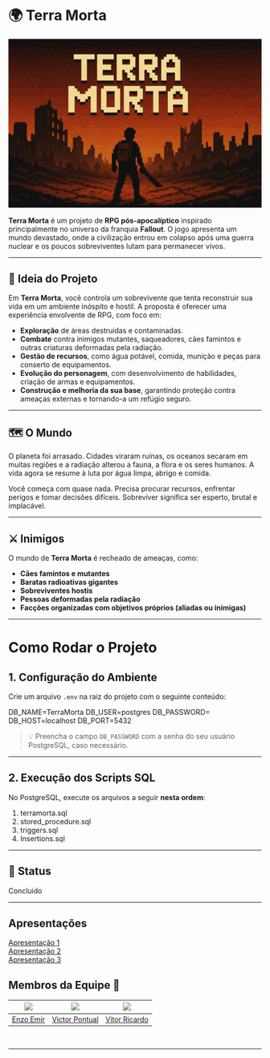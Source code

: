 # 🌍 Terra Morta

![](./docs/assets/Logo_Terra_Morta.png)

**Terra Morta** é um projeto de **RPG pós-apocalíptico** inspirado principalmente no universo da franquia **Fallout**. O jogo apresenta um mundo devastado, onde a civilização entrou em colapso após uma guerra nuclear e os poucos sobreviventes lutam para permanecer vivos.

---

## 🧠 Ideia do Projeto

Em **Terra Morta**, você controla um sobrevivente que tenta reconstruir sua vida em um ambiente inóspito e hostil. A proposta é oferecer uma experiência envolvente de RPG, com foco em:

- **Exploração** de áreas destruídas e contaminadas.
- **Combate** contra inimigos mutantes, saqueadores, cães famintos e outras criaturas deformadas pela radiação.
- **Gestão de recursos**, como água potável, comida, munição e peças para conserto de equipamentos.
- **Evolução do personagem**, com desenvolvimento de habilidades, criação de armas e equipamentos.
- **Construção e melhoria da sua base**, garantindo proteção contra ameaças externas e tornando-a um refúgio seguro.

---

## 🗺️ O Mundo

O planeta foi arrasado. Cidades viraram ruínas, os oceanos secaram em muitas regiões e a radiação alterou a fauna, a flora e os seres humanos. A vida agora se resume à luta por água limpa, abrigo e comida.

Você começa com quase nada. Precisa procurar recursos, enfrentar perigos e tomar decisões difíceis. Sobreviver significa ser esperto, brutal e implacável.

---

## ⚔️ Inimigos

O mundo de **Terra Morta** é recheado de ameaças, como:

- **Cães famintos e mutantes**
- **Baratas radioativas gigantes**
- **Sobreviventes hostis**
- **Pessoas deformadas pela radiação**
- **Facções organizadas com objetivos próprios (aliadas ou inimigas)**

---
# Como Rodar o Projeto

## 1. Configuração do Ambiente

Crie um arquivo `.env` na raiz do projeto com o seguinte conteúdo:

DB_NAME=TerraMorta
DB_USER=postgres
DB_PASSWORD=
DB_HOST=localhost
DB_PORT=5432


> 💡 Preencha o campo `DB_PASSWORD` com a senha do seu usuário PostgreSQL, caso necessário.

---

## 2. Execução dos Scripts SQL

No PostgreSQL, execute os arquivos a seguir **nesta ordem**:

1. terramorta.sql
2. stored_procedure.sql
3. triggers.sql
4. Insertions.sql

-------


## 🔧 Status

Concluido
    
</p>

---
## Apresentações

<a href="https://youtu.be/0W0nQhkjLXs">Apresentação 1</a> <br>
<a href="https://youtu.be/Bsivk62-ACQ">Apresentação 2</a> <br>
<a href="https://youtu.be/dGhyHtTdaO4?si=d7iWuBZRmyRRB_je">Apresentação 3</a> <br>


## Membros da Equipe 👥

| [![](https://avatars.githubusercontent.com/EnzoEmir)](https://github.com/EnzoEmir) | [![](https://avatars.githubusercontent.com/VictorPontual)](https://github.com/VictorPontual) | [![](https://avatars.githubusercontent.com/Vitor-Ricardo-MS)](https://github.com/Vitor-Ricardo-MS) | 
|:-:|:-:|:-:|
| [Enzo Emir](https://github.com/EnzoEmir) | [Victor Pontual](https://github.com/VictorPontual) | [Vitor Ricardo](https://github.com/Vitor-Ricardo-MS) |


<br>

---
